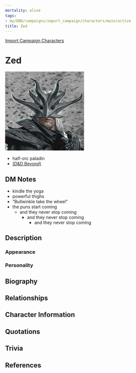 ```yaml
---
mortality: alive
tags:
- my/DND/campaigns/import_campaign/characters/main/active
title: Zed
---
```


[Import Campaign Characters](/dnd/characters/)

# Zed

![Pasted image 20211106142439.png](/images/dnd/pc-zed.png)
- half-orc paladin  
- [(D&D Beyond)](https://ddb.ac/characters/2020367/QmB5LP)

## DM Notes

-   kindle the yoga
-   powerful thighs
-   “Bullwinkle take the wheel”
-   the puns start coming
    -   and they never stop coming
        -   and they never stop coming
            -   and they never stop coming

## Description

### Appearance

### Personality

## Biography

## Relationships

## Character Information

## Quotations

## Trivia

## References